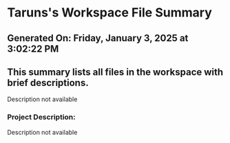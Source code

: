 # Taruns's Workspace File Summary
## Generated On: Friday, January 3, 2025 at 3:02:22 PM
This summary lists all files in the workspace with brief descriptions.
---
Description not available 
### Project Description:
 Description not available
